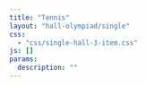 ```yaml
---
title: "Tennis"
layout: "hall-olympiad/single"
css: 
  - "css/single-hall-3-item.css"
js: []
params:
  description: ""
---
```

